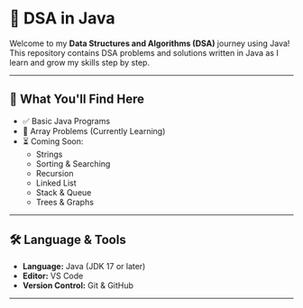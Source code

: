 # 📘 DSA in Java

Welcome to my **Data Structures and Algorithms (DSA)** journey using Java!  
This repository contains DSA problems and solutions written in Java as I learn and grow my skills step by step.

---

## 📌 What You'll Find Here

- ✅ Basic Java Programs
- 🔄 Array Problems (Currently Learning)
- ⏳ Coming Soon:
  - Strings
  - Sorting & Searching
  - Recursion
  - Linked List
  - Stack & Queue
  - Trees & Graphs

---

## 🛠 Language & Tools

- **Language:** Java (JDK 17 or later)
- **Editor:** VS Code
- **Version Control:** Git & GitHub

---

